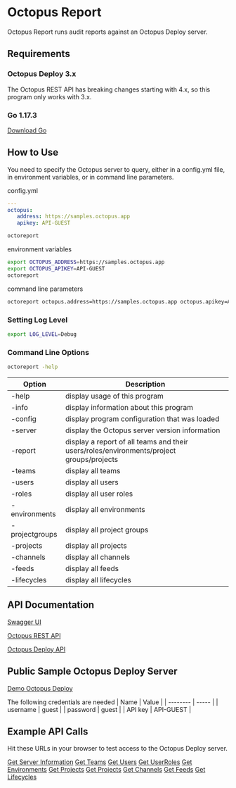 # Octopus Report

 Octopus Report runs audit reports against an Octopus Deploy server.

## Requirements

### Octopus Deploy 3.x
The Octopus REST API has breaking changes starting with 4.x, so this program only works with 3.x.

### Go 1.17.3
[Download Go](https://golang.org/dl/)

## How to Use

You need to specify the Octopus server to query, either in a config.yml file, in environment variables, or in command line parameters.

config.yml

```yaml
---
octopus:
   address: https://samples.octopus.app
   apikey: API-GUEST
```
```bash
octoreport
```

environment variables

```bash
export OCTOPUS_ADDRESS=https://samples.octopus.app
export OCTOPUS_APIKEY=API-GUEST
octoreport
```

command line parameters

```bash
octoreport octopus.address=https://samples.octopus.app octopus.apikey=API-GUEST
```

### Setting Log Level

```bash
export LOG_LEVEL=Debug
```

### Command Line Options
```bash
octoreport -help
```

| Option         | Description |
| -------------- | ----------- |
| -help          | display usage of this program |
| -info          | display information about this program |
| -config        | display program configuration that was loaded |
| -server        | display the Octopus server version information |
| -report        | display a report of all teams and their users/roles/environments/project groups/projects |
| -teams         | display all teams |
| -users         | display all users |
| -roles         | display all user roles |
| -environments  | display all environments |
| -projectgroups | display all project groups |
| -projects      | display all projects |
| -channels      | display all channels |
| -feeds         | display all feeds |
| -lifecycles    | display all lifecycles |

## API Documentation

[Swagger UI](https://samples.octopus.app/swaggerui/index.html)

[Octopus REST API](https://octopus.com/docs/api-and-integration/api)

[Octopus Deploy API](https://github.com/OctopusDeploy/OctopusDeploy-Api/wiki)

## Public Sample Octopus Deploy Server

[Demo Octopus Deploy](https://samples.octopus.app)

The following credentials are needed
| Name     | Value |
| -------- | ----- |
| username | guest |
| password | guest |
| API key  | API-GUEST |

## Example API Calls

Hit these URLs in your browser to test access to the Octopus Deploy server.

[Get Server Information](https://samples.octopus.app/api?apikey=API-GUEST)
[Get Teams](https://samples.octopus.app/api/teams?apikey=API-GUEST)
[Get Users](https://samples.octopus.app/api/users?apikey=API-GUEST)
[Get UserRoles](https://samples.octopus.app/api/userroles?apikey=API-GUEST)
[Get Environments](https://samples.octopus.app/api/environments?apikey=API-GUEST)
[Get Projects](https://samples.octopus.app/api/projectgroups?apikey=API-GUEST)
[Get Projects](https://samples.octopus.app/api/projects?apikey=API-GUEST)
[Get Channels](https://samples.octopus.app/api/channels?apikey=API-GUEST)
[Get Feeds](https://samples.octopus.app/api/feeds?apikey=API-GUEST)
[Get Lifecycles](https://samples.octopus.app/api/lifecycles?apikey=API-GUEST)
